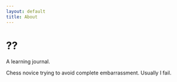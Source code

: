 ```yaml
---
layout: default
title: About
---
```


# ??

A learning journal.

Chess novice trying to avoid complete embarrassment. Usually I fail.

